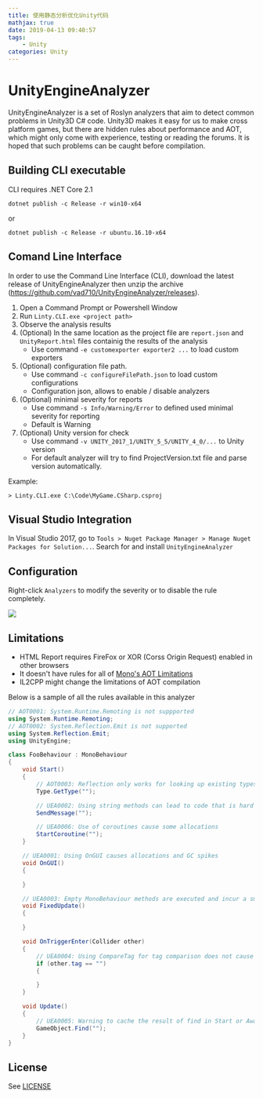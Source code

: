 ```yaml
---
title: 使用静态分析优化Unity代码
mathjax: true
date: 2019-04-13 09:40:57
tags:
    - Unity
categories: Unity
---
```

UnityEngineAnalyzer
===================

UnityEngineAnalyzer is a set of Roslyn analyzers that aim to detect common problems in Unity3D C# code. Unity3D makes it easy for us to make cross platform games, but there are hidden rules about performance and AOT, which might only come with experience, testing or reading the forums. It is hoped that such problems can be caught before compilation.

Building CLI executable
---------------------

CLI requires .NET Core 2.1

```
dotnet publish -c Release -r win10-x64
```
or
```
dotnet publish -c Release -r ubuntu.16.10-x64
```

Comand Line Interface
---------------------

In order to use the Command Line Interface (CLI), download the latest release of UnityEngineAnalyzer then unzip the archive (https://github.com/vad710/UnityEngineAnalyzer/releases).

1. Open a Command Prompt or Powershell Window
1. Run `Linty.CLI.exe <project path>`
1. Observe the analysis results
1. (Optional) In the same location as the project file are `report.json` and `UnityReport.html` files containig the results of the analysis
    * Use command `-e customexporter exporter2 ...` to load custom exporters
1. (Optional) configuration file path.
    * Use command `-c configureFilePath.json` to load custom configurations
    * Configuration json, allows to enable / disable analyzers
1. (Optional) minimal severity for reports
    * Use command `-s Info/Warning/Error` to defined used minimal severity for reporting
    * Default is Warning
1.  (Optional) Unity version for check
    * Use command `-v UNITY_2017_1/UNITY_5_5/UNITY_4_0/...` to Unity version
    * For default analyzer will try to find ProjectVersion.txt file and parse version automatically.

Example:

`> Linty.CLI.exe C:\Code\MyGame.CSharp.csproj` 


Visual Studio Integration
-------------------------

In Visual Studio 2017, go to `Tools > Nuget Package Manager > Manage Nuget Packages for Solution...`. Search for and install `UnityEngineAnalyzer`

Configuration
-------------

Right-click `Analyzers` to modify the severity or to disable the rule completely.

![](https://raw.githubusercontent.com/meng-hui/UnityEngineAnalyzer/master/Documents/configuration.png)

Limitations
-----------

- HTML Report requires FireFox or XOR (Corss Origin Request) enabled in other browsers
- It doesn't have rules for all of [Mono's AOT Limitations](https://developer.xamarin.com/guides/ios/advanced_topics/limitations/)
- IL2CPP might change the limitations of AOT compilation

Below is a sample of all the rules available in this analyzer

```C#
// AOT0001: System.Runtime.Remoting is not suppported
using System.Runtime.Remoting;
// AOT0002: System.Reflection.Emit is not supported
using System.Reflection.Emit;
using UnityEngine;

class FooBehaviour : MonoBehaviour 
{
    void Start()
    {
        // AOT0003: Reflection only works for looking up existing types
        Type.GetType("");

        // UEA0002: Using string methods can lead to code that is hard to maintain
        SendMessage("");

        // UEA0006: Use of coroutines cause some allocations
        StartCoroutine("");
    }

    // UEA0001: Using OnGUI causes allocations and GC spikes
    void OnGUI()
    {

    }

    // UEA0003: Empty MonoBehaviour methods are executed and incur a small overhead
    void FixedUpdate()
    {

    }

    void OnTriggerEnter(Collider other)
    {
        // UEA0004: Using CompareTag for tag comparison does not cause allocations
        if (other.tag == "")
        {

        }
    }

    void Update()
    {
        // UEA0005: Warning to cache the result of find in Start or Awake
        GameObject.Find("");
    }
}
```

License
-------

See [LICENSE](https://raw.githubusercontent.com/meng-hui/UnityEngineAnalyzer/master/LICENSE)
